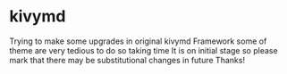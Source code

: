 # kivymd
Trying to make some upgrades in original kivymd Framework
some of theme are very tedious to do so taking time 
It is on initial stage so please mark that there may be substitutional changes in future
Thanks!

